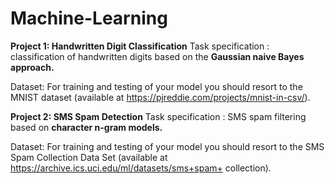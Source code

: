 # Machine-Learning

**Project 1: Handwritten Digit Classification**
Task specification :  classification of handwritten digits based on the **Gaussian naive Bayes approach.**

Dataset: For training and testing of your model you should resort to the MNIST dataset
(available at https://pjreddie.com/projects/mnist-in-csv/).


**Project 2: SMS Spam Detection**
Task specification : SMS spam filtering based on **character n-gram models.**

Dataset: For training and testing of your model you should resort to the SMS Spam Collection Data Set (available at https://archive.ics.uci.edu/ml/datasets/sms+spam+
collection).
